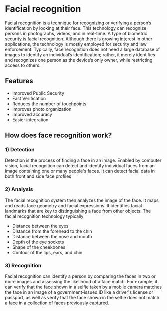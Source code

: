 # Facial recognition

Facial recognition is a technique for recognizing or verifying a person’s identification by looking at their face. This technology can recognize persons in photographs, videos, and in real-time. A type of biometric security is facial recognition. Although there is growing interest in other applications, the technology is mostly employed for security and law enforcement. Typically, face recognition does not need a large database of images to identify an individual’s identification; rather, it merely identifies and recognizes one person as the device’s only owner, while restricting access to others.

## Features

- Improved Public Security
- Fast Verification
- Reduces the number of touchpoints
- Improves photo organization
- Improved accuracy
- Easier integration

## How does face recognition work?

### 1) Detection
Detection is the process of finding a face in an image. Enabled by computer vision, facial recognition can detect and identify individual faces from an image containing one or many people's faces. It can detect facial data in both front and side face profiles

### 2) Analysis
The facial recognition system then analyzes the image of the face. It maps and reads face geometry and facial expressions. It identifies facial landmarks that are key to distinguishing a face from other objects. The facial recognition technology typically 
- Distance between the eyes
- Distance from the forehead to the chin
- Distance between the nose and mouth
- Depth of the eye sockets
- Shape of the cheekbones
- Contour of the lips, ears, and chin

### 3) Recognition
Facial recognition can identify a person by comparing the faces in two or more images and assessing the likelihood of a face match. For example, it can verify that the face shown in a selfie taken by a mobile camera matches the face in an image of a government-issued ID like a driver's license or passport, as well as verify that the face shown in the selfie does not match a face in a collection of faces previously captured.


